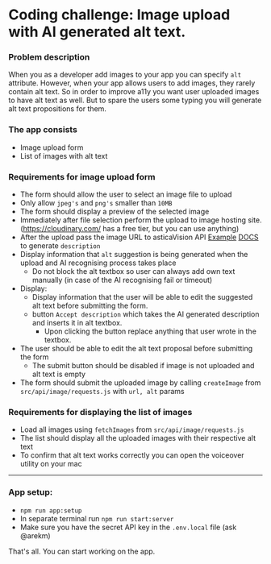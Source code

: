 # Coding challenge: Image upload with AI generated alt text.

### Problem description

When you as a developer add images to your app you can specify `alt` attribute. However, when your app allows users to add images, they rarely contain alt text. So in order to improve a11y you want user uploaded images to have alt text as well. But to spare the users some typing you will generate alt text propositions for them.

### The app consists
- Image upload form
- List of images with alt text

### Requirements for image upload form
- The form should allow the user to select an image file to upload
- Only allow `jpeg's` and `png's` smaller than `10MB`
- The form should display a preview of the selected image
- Immediately after file selection perform the upload to image hosting site. (https://cloudinary.com/ has a free tier, but you can use anything)
- After the upload pass the image URL to asticaVision API [Example](https://www.astica.org/code-examples/javascript-API/asticaVision_sample.html) [DOCS](https://www.astica.org/api-docs/asticaVision/) to generate `description`
- Display information that `alt` suggestion is being generated when the upload and AI recognising process takes place
  - Do not block the alt textbox so user can always add own text manually (in case of the AI recognising fail or timeout)
- Display: 
  - Display information that the user will be able to edit the suggested alt text before submitting the form.
  - button `Accept description` which takes the AI generated description and inserts it in alt textbox.
    - Upon clicking the button replace anything that user wrote in the textbox.
- The user should be able to edit the alt text proposal before submitting the form
  - The submit button should be disabled if image is not uploaded and alt text is empty
- The form should submit the uploaded image by calling `createImage` from `src/api/image/requests.js` with `url, alt` params

### Requirements for displaying the list of images
- Load all images using `fetchImages` from `src/api/image/requests.js`
- The list should display all the uploaded images with their respective alt text
- To confirm that alt text works correctly you can open the voiceover utility on your mac

---

### App setup:

- `npm run app:setup`
- In separate terminal run `npm run start:server`
- Make sure you have the secret API key in the `.env.local` file (ask @arekm)

That's all. You can start working on the app.
